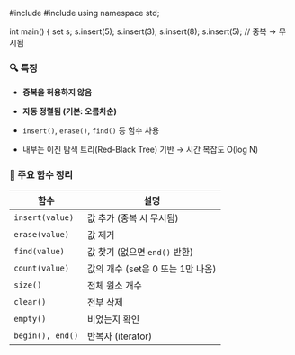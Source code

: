 #include <iostream>
#include <set>
using namespace std;

int main() {
    set<int> s;
    s.insert(5);
    s.insert(3);
    s.insert(8);
    s.insert(5);  // 중복 → 무시됨

### 🔍 특징

- **중복을 허용하지 않음**
    
- **자동 정렬됨 (기본: 오름차순)**
    
- `insert()`, `erase()`, `find()` 등 함수 사용
    
- 내부는 이진 탐색 트리(Red-Black Tree) 기반 → 시간 복잡도 O(log N)
    
    
### 🔧 주요 함수 정리

|함수|설명|
|---|---|
|`insert(value)`|값 추가 (중복 시 무시됨)|
|`erase(value)`|값 제거|
|`find(value)`  |값 찾기 (없으면 `end()` 반환)|
|`count(value)`  |값의 개수 (set은 0 또는 1만 나옴)|
|`size()`  |전체 원소 개수|
|`clear()`  |전부 삭제|
|`empty()`  |비었는지 확인|
|`begin(), end()`  |반복자 (iterator)|